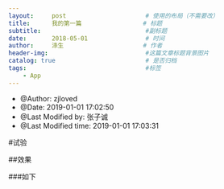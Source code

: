 ```yaml
---
layout:     post                      # 使用的布局（不需要改）
title:      我的第一篇                 # 标题 
subtitle:                             #副标题
date:       2018-05-01                # 时间
author:     涤生                      # 作者
header-img:                           #这篇文章标题背景图片
catalog: true                         # 是否归档
tags:                                 #标签
    - App
---
```


* @Author: zjloved
* @Date:   2019-01-01 17:02:50
* @Last Modified by:   张子诚
* @Last Modified time: 2019-01-01 17:03:31

#试验

##效果

###如下
